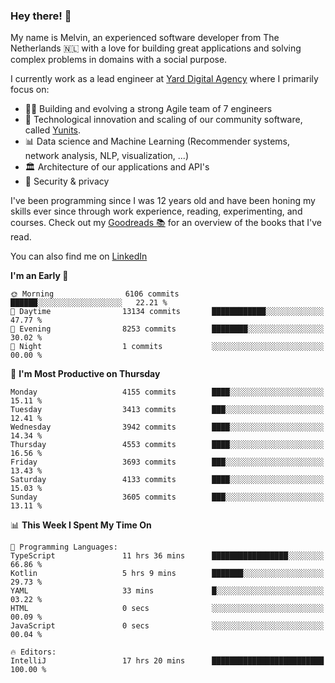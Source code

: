### Hey there! 👋

My name is Melvin, an experienced software developer from The Netherlands 🇳🇱 with a love for building great applications and solving complex problems in domains with a social purpose. 

I currently work as a lead engineer at [Yard Digital Agency](https://github.com/yardinternet) where I primarily focus on:

* 👏🏼 Building and evolving a strong Agile team of 7 engineers
* 🚀 Technological innovation and scaling of our community software, called [Yunits](https://www.yunits.com/).
* 📊 Data science and Machine Learning (Recommender systems, network analysis, NLP, visualization, ...)
* 🏛 Architecture of our applications and API's
* 🔐 Security & privacy

I've been programming since I was 12 years old and have been honing my skills ever since through work experience, reading, experimenting, and courses.
Check out my [Goodreads 📚](https://goodreads.com/melvinkoopmans) for an overview of the books that I've read. 

You can also find me on [LinkedIn](https://www.linkedin.com/in/melvinkoopmans)

<!--START_SECTION:waka-->
**I'm an Early 🐤** 

```text
🌞 Morning                6106 commits        ██████░░░░░░░░░░░░░░░░░░░   22.21 % 
🌆 Daytime                13134 commits       ████████████░░░░░░░░░░░░░   47.77 % 
🌃 Evening                8253 commits        ████████░░░░░░░░░░░░░░░░░   30.02 % 
🌙 Night                  1 commits           ░░░░░░░░░░░░░░░░░░░░░░░░░   00.00 % 
```
📅 **I'm Most Productive on Thursday** 

```text
Monday                   4155 commits        ████░░░░░░░░░░░░░░░░░░░░░   15.11 % 
Tuesday                  3413 commits        ███░░░░░░░░░░░░░░░░░░░░░░   12.41 % 
Wednesday                3942 commits        ████░░░░░░░░░░░░░░░░░░░░░   14.34 % 
Thursday                 4553 commits        ████░░░░░░░░░░░░░░░░░░░░░   16.56 % 
Friday                   3693 commits        ███░░░░░░░░░░░░░░░░░░░░░░   13.43 % 
Saturday                 4133 commits        ████░░░░░░░░░░░░░░░░░░░░░   15.03 % 
Sunday                   3605 commits        ███░░░░░░░░░░░░░░░░░░░░░░   13.11 % 
```


📊 **This Week I Spent My Time On** 

```text
💬 Programming Languages: 
TypeScript               11 hrs 36 mins      █████████████████░░░░░░░░   66.86 % 
Kotlin                   5 hrs 9 mins        ███████░░░░░░░░░░░░░░░░░░   29.73 % 
YAML                     33 mins             █░░░░░░░░░░░░░░░░░░░░░░░░   03.22 % 
HTML                     0 secs              ░░░░░░░░░░░░░░░░░░░░░░░░░   00.09 % 
JavaScript               0 secs              ░░░░░░░░░░░░░░░░░░░░░░░░░   00.04 % 

🔥 Editors: 
IntelliJ                 17 hrs 20 mins      █████████████████████████   100.00 % 
```


<!--END_SECTION:waka-->
